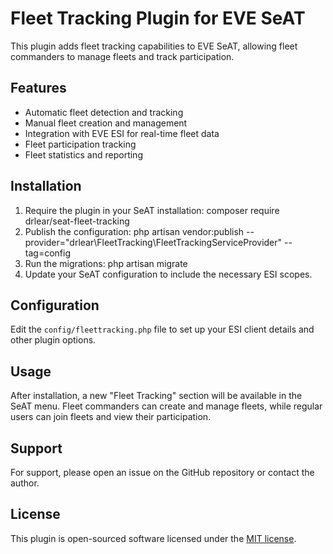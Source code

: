 # Fleet Tracking Plugin for EVE SeAT

This plugin adds fleet tracking capabilities to EVE SeAT, allowing fleet commanders to manage fleets and track participation.

## Features

- Automatic fleet detection and tracking
- Manual fleet creation and management
- Integration with EVE ESI for real-time fleet data
- Fleet participation tracking
- Fleet statistics and reporting

## Installation

1. Require the plugin in your SeAT installation:
composer require drlear/seat-fleet-tracking 
2. Publish the configuration:
php artisan vendor:publish --provider="drlear\FleetTracking\FleetTrackingServiceProvider" --tag=config 
3. Run the migrations: 
php artisan migrate 
4. Update your SeAT configuration to include the necessary ESI scopes.

## Configuration

Edit the `config/fleettracking.php` file to set up your ESI client details and other plugin options.

## Usage

After installation, a new "Fleet Tracking" section will be available in the SeAT menu. Fleet commanders can create and manage fleets, while regular users can join fleets and view their participation.

## Support

For support, please open an issue on the GitHub repository or contact the author.

## License

This plugin is open-sourced software licensed under the [MIT license](https://opensource.org/licenses/MIT).
